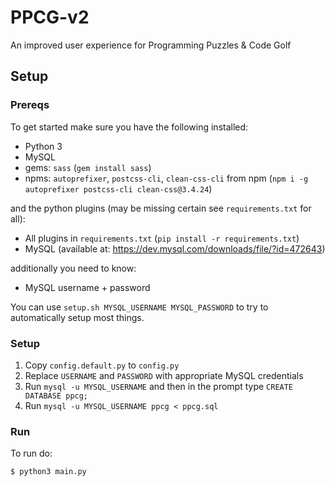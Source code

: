 # PPCG-v2
An improved user experience for Programming Puzzles &amp; Code Golf

## Setup
### Prereqs
To get started make sure you have the following installed:

 - Python 3
 - MySQL
 - gems: `sass` (`gem install sass`)
 - npms: `autoprefixer`, `postcss-cli`, `clean-css-cli` from npm (`npm i -g autoprefixer postcss-cli clean-css@3.4.24`)
 
and the python plugins (may be missing certain see `requirements.txt` for all):

 - All plugins in `requirements.txt` (`pip install -r requirements.txt`)
 - MySQL (available at: https://dev.mysql.com/downloads/file/?id=472643)

additionally you need to know:

 - MySQL username + password

You can use `setup.sh MYSQL_USERNAME MYSQL_PASSWORD` to try to automatically setup most things.

### Setup

 1. Copy `config.default.py` to `config.py`
 2. Replace `USERNAME` and `PASSWORD` with appropriate MySQL credentials
 3. Run `mysql -u MYSQL_USERNAME` and then in the prompt type `CREATE DATABASE ppcg;`
 4. Run `mysql -u MYSQL_USERNAME ppcg < ppcg.sql`

### Run
To run do:

```bash
$ python3 main.py
```
